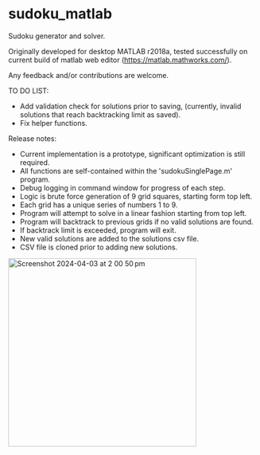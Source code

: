 # sudoku_matlab
Sudoku generator and solver. 

Originally developed for desktop MATLAB r2018a, tested successfully on current build of matlab web editor (https://matlab.mathworks.com/).

Any feedback and/or contributions are welcome.

TO DO LIST:
- Add validation check for solutions prior to saving, (currently, invalid solutions that reach backtracking limit as saved).
- Fix helper functions.

Release notes:
- Current implementation is a prototype, significant optimization is still required.
- All functions are self-contained within the 'sudokuSinglePage.m' program.
- Debug logging in command window for progress of each step.
- Logic is brute force generation of 9 grid squares, starting form top left.
- Each grid has a unique series of numbers 1 to 9. 
- Program will attempt to solve in a linear fashion starting from top left.
- Program will backtrack to previous grids if no valid solutions are found.
- If backtrack limit is exceeded, program will exit.
- New valid solutions are added to the solutions csv file.
- CSV file is cloned prior to adding new solutions.


<img width="378" alt="Screenshot 2024-04-03 at 2 00 50 pm" src="https://github.com/ppattss/sudoku_matlab/assets/42530595/fe800108-3394-4d4a-aa7f-7c99dd87d370">

